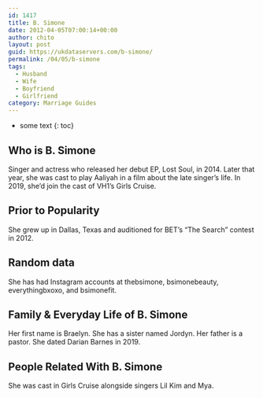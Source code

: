 ```yaml
---
id: 1417
title: B. Simone
date: 2012-04-05T07:00:14+00:00
author: chito
layout: post
guid: https://ukdataservers.com/b-simone/
permalink: /04/05/b-simone
tags:
  - Husband
  - Wife
  - Boyfriend
  - Girlfriend
category: Marriage Guides
---
```


* some text
{: toc}


## Who is  B. Simone
                  
                  
                  
Singer and actress who released her debut EP, Lost Soul, in 2014. Later that year, she was cast to play Aaliyah in a film about the late singer&#8217;s life. In 2019, she&#8217;d join the cast of VH1&#8217;s Girls Cruise. 
                  
                
                
                
## Prior to Popularity 
                  
                  
                  
She grew up in Dallas, Texas and auditioned for BET&#8217;s &#8220;The Search&#8221; contest in 2012.
                  
                
                
                
## Random data 
                  
                  
                  
She has had Instagram accounts at thebsimone, bsimonebeauty, everythingbxoxo, and bsimonefit.
                  
                
                
                
## Family & Everyday Life of B. Simone
                  
                  
                  
Her first name is Braelyn. She has a sister named Jordyn. Her father is a pastor. She dated Darian Barnes in 2019.
                  
                
                
                
## People Related With  B. Simone
                  
                  
                  
She was cast in Girls Cruise alongside singers Lil Kim and Mya.
                  
                
              
            
          
          
          
    
    
  
